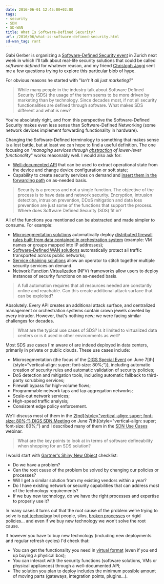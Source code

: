 ```yaml
---
date: 2016-06-01 12:45:00+02:00
tags:
- security
- SDN
- SD-WAN
title: What Is Software-Defined Security?
url: /2016/06/what-is-software-defined-security.html
sd-wan_tag: rant
---
```

Gabi Gerber is organizing a [Software-Defined Security event](http://www.digs.ch/de/digs-special-interest-group-sdn/) in Zurich next week in which I'll talk about real-life security solutions that could be called *software defined* for whatever reason, and my friend [Christoph Jaggi](http://uebermeister.com/about.html) sent me a few questions trying to explore this particular blob of hype.

For obvious reasons he started with "*Isn't it all just marketing?*"
<!--more-->
> While many people in the industry talk about Software Defined Security (SDS) the usage of the term seems to be more driven by marketing than by technology. Since decades most, if not all security functionalities are defined through software. What makes SDS different and what is new?

You're absolutely right, and from this perspective the Software-Defined Security makes even less sense than Software-Defined Networking (some network devices implement forwarding functionality in hardware).

Changing the Software-Defined terminology to something that makes sense is a lost battle, but at least we can hope to find a useful definition. The one focusing on "*managing services through* [*abstraction*](https://my.ipspace.net/bin/get?doc=14cb35a0-d02e-11e5-a2b0-005056880254) *of* *lower-lever functionality*" works reasonably well. I would also ask for:

-   [Well-documented API](https://blog.ipspace.net/2014/02/cli-or-api-wait-do-you-really-have-to.html) that can be used to extract operational state from the device and change device configuration or soft state;
-   Capability to create security services on demand and [insert them in the forwarding path](https://blog.ipspace.net/2014/02/service-insertion-with-openflow.html) on as-needed basis.

> Security is a process and not a single function. The objective of the process is to have data and network security. Encryption, intrusion detection, intrusion prevention, DDoS mitigation and data loss prevention are just some of the functions that support the process. Where does Software Defined Security (SDS) fit in?

All of the functions you mentioned can be abstracted and made simpler to consume. For example:

-   [Microsegmentation solutions](https://my.ipspace.net/bin/get?doc=8b38b330-ba2f-11e5-a2b0-005056880254) automatically deploy [distributed firewall rules built from data contained in orchestration system](https://blog.ipspace.net/2015/03/microsegmentation-in-vmware-nsx-on.html) (example: VM names or groups mapped into IP addresses);
-   [Software-Defined WAN solutions](https://blog.ipspace.net/search?q=sd-wan) automatically protect all traffic transported across public networks;
-   [Service chaining solutions](https://my.ipspace.net/bin/get?doc=cb9671a6-bfb1-11e5-a2b0-005056880254) allow an operator to stitch together multiple security services on demand.
-   [Network Function Virtualization](http://www.ipspace.net/Network_Function_Virtualization) (NFV) frameworks allow users to deploy instances of security functions on as-needed basis.

> A full automation requires that all resources needed are constantly online and reachable. Can this create additional attack surface that can be exploited?

Absolutely. Every API creates an additional attack surface, and centralized management or orchestration systems contain crown jewels coveted by every intruder. However, that's nothing new; we were facing similar challenges for decades.

> What are the typical use cases of SDS? Is it limited to virtualized data centers or is it used in other environments as well?

Most SDS use cases I'm aware of are indeed deployed in data centers, primarily in private or public clouds. These use cases include:

-   Microsegmentation (the focus of the [DIGS Special Event](http://www.digs.ch/de/digs-special-event/) on June 7[th]{style="vertical-align: super; font-size: 80%;"}), including automatic creation of security rules and automatic validation of security policies;
-   DoS detection and mitigation tools, including automatic fallback to third-party scrubbing services;
-   Firewall bypass for high-volume flows;
-   Programmable network taps and tap aggregation networks;
-   Scale-out network services;
-   High-speed traffic analysis;
-   Consistent edge policy enforcement.

We'll discuss most of them in the [2[nd]{style="vertical-align: super; font-size: 80%;"} DIGS SDN Meeting](http://www.digs.ch/de/digs-special-interest-group-sdn/) on June 7[th]{style="vertical-align: super; font-size: 80%;"} and I described many of them in the [SDN Use Cases](http://www.ipspace.net/SDN_Use_Cases) webinar.

> What are the key points to look at in terms of software defineability when shopping for an SDS solution?

I would start with [Gartner's Shiny New Object](http://blogs.gartner.com/andrew-lerner/2015/01/15/netsecdirtydozen/) checklist:

-   Do we have a problem?
-   Can the root cause of the problem be solved by changing our policies or processes?
-   Will I get a similar solution from my existing vendors within a year?
-   Do I have existing network or security capabilities that can address most of the technology requirements?
-   If we buy new technology, do we have the right processes and expertise to properly use it?

In many cases it turns out that the root cause of the problem we're trying to solve is [not technology](https://blog.ipspace.net/2014/09/youve-been-doing-same-thing-for-last-20.html) but people, silos, [broken processes](http://blog.ipspace.net/2013/11/typical-enterprise-application.html) or rigid policies... and even if we buy new technology we won't solve the root cause.

If however you have to buy new technology (including new deployments and regular refresh cycles) I'd check that:

-   You can get the functionality you need in [virtual format](https://blog.ipspace.net/2013/04/virtual-appliance-performance-is.html) (even if you end up buying a physical box);
-   You can interact with the security functions (software solutions, VMs or physical appliances) through a well-documented API;
-   The solution you plan to deploy includes the minimum possible amount of moving parts (gateways, integration points, plugins...).
